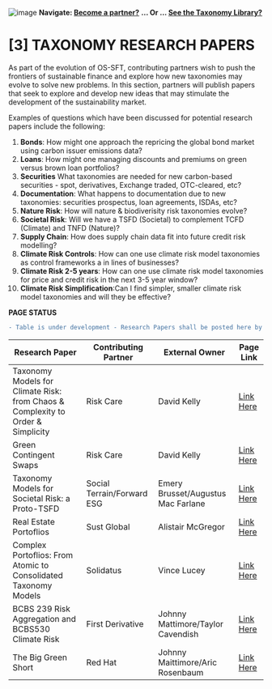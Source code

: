 ![image](https://user-images.githubusercontent.com/112073913/188821900-0c411acf-fbdd-4163-adc9-3ba4e2be78df.png)
**Navigate: [Become a partner?](https://github.com/FD-SustainableFinance/l6l-PARTNERS)**
**... Or ... [See the Taxonomy Library?](https://github.com/orgs/FD-SustainableFinance/projects/2)**

# [3] TAXONOMY RESEARCH PAPERS
As part of the evolution of OS-SFT, contributing partners wish to push the frontiers of sustainable finance and explore how new taxonomies may evolve to solve new problems. In this section, partners will publish papers that seek to explore and develop new ideas that may stimulate the development of the sustainability market.

Examples of questions which have been discussed for potential research papers include the following:

1. **Bonds**: How might one approach the repricing the global bond market using carbon issuer emissions data?
2. **Loans**: How might one managing discounts and premiums on green versus brown loan portfolios?
3. **Securities** What taxonomies are needed for new carbon-based securities - spot, derivatives, Exchange traded, OTC-cleared, etc?
4. **Documentation**: What happens to documentation due to new taxonomies: securities prospectus, loan agreements, ISDAs, etc? 
5. **Nature Risk**: How will nature & biodiverisity risk taxonomies evolve?
6. **Societal Risk**: Will we have a TSFD (Societal) to complement TCFD (Climate) and TNFD (Nature)?
7. **Supply Chain**: How does supply chain data fit into future credit risk modelling?
8. **Climate Risk Controls**: How can one use climate risk model taxonomies as control frameworks a in lines of businesses?
9. **Climate Risk 2-5 years**: How can one use climate risk model taxonomies for price and credit risk in the next 3-5 year window?
10. **Climate Risk Simplification**:Can I find simpler, smaller climate risk model taxonomies and will they be effective?  

**PAGE STATUS**
```diff
- Table is under development - Research Papers shall be posted here by Contributing Partners
```

|Research Paper|Contributing Partner|External Owner|Page Link|
|--------------|--------------------|--------------|---------|
|Taxonomy Models for Climate Risk: from Chaos & Complexity to Order & Simplicity|Risk Care|David Kelly|[Link Here](https://github.com/FD-SustainableFinance/RESEARCH-PAPER-TAXONOMY-MODELS-FOR-CLIMATE-RISK-FROM-CHAOS-COMPLEXITY-TO-ORDER-SIMPLICITY)
|Green Contingent Swaps|Risk Care|David Kelly|[Link Here](https://github.com/FD-SustainableFinance/RESEARCH-PAPER-GREEN-CONTINGENT-SWAPS)
|Taxonomy Models for Societal Risk: a Proto-TSFD|Social Terrain/Forward ESG|Emery Brusset/Augustus Mac Farlane|[Link Here](https://github.com/FD-SustainableFinance/RESEARCH-PAPER-TAXONOMY-MODLES-FOR-SOCIETAL-RISK-A-PROTO-TSFD)
|Real Estate Portoflios|Sust Global|Alistair McGregor|[Link Here](https://github.com/FD-SustainableFinance/RESEARCH-PAPER-REALS-ESTATE-PORTFOLIOS)
|Complex Portoflios: From Atomic to Consolidated Taxonomy Models|Solidatus|Vince Lucey|[Link Here](https://github.com/FD-SustainableFinance/RESEARCH-PAPER-COMPLEX-PORTFOLIOS-FROM-ATOMIC-TO-CONSOLIDATED-TAXONOMY-MODELS)
|BCBS 239 Risk Aggregation and BCBS530 Climate Risk|First Derivative|Johnny Mattimore/Taylor Cavendish|[Link Here](https://github.com/FD-SustainableFinance/RESEARCH-PAPER-BCBS-239-RISK-AGGREGATION-AND-BCBS530-CLIMATE-RISK)
|The Big Green Short|Red Hat|Johnny Maittimore/Aric Rosenbaum|[Link Here](https://github.com/FD-SustainableFinance/RESEARCH-PAPER-THE-BIG-GREEN-SHORT/tree/main)


